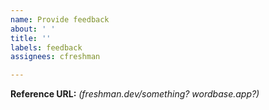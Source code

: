```yaml
---
name: Provide feedback
about: ' '
title: ''
labels: feedback
assignees: cfreshman

---
```


**Reference URL:** _(freshman.dev/something? wordbase.app?)_
